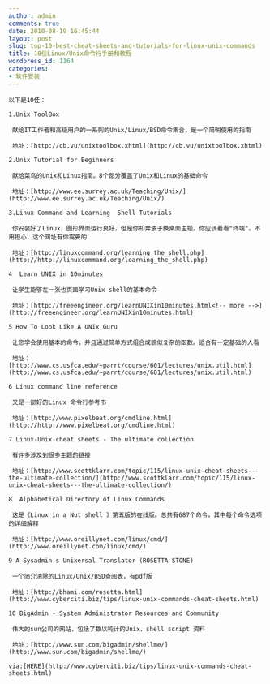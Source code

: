 ```yaml
---
author: admin
comments: true
date: 2010-08-19 16:45:44
layout: post
slug: top-10-best-cheat-sheets-and-tutorials-for-linux-unix-commands
title: 10佳Linux/Unix命令行手册和教程
wordpress_id: 1164
categories:
- 软件安装
---
```


	以下是10佳：

	1.Unix ToolBox 

	 献给IT工作者和高级用户的一系列的Unix/Linux/BSD命令集合，是一个简明使用的指南

	 地址：[http://cb.vu/unixtoolbox.xhtml](http://cb.vu/unixtoolbox.xhtml)

	2.Unix Tutorial for Beginners 

	 献给菜鸟的Unix和Linux指南。8个部分覆盖了Unix和Linux的基础命令

	 地址：[http://www.ee.surrey.ac.uk/Teaching/Unix/](http://www.ee.surrey.ac.uk/Teaching/Unix/)

	3.Linux Command and Learning  Shell Tutorials

	 你安装好了Linux，图形界面运行良好，但是你却奔波于换桌面主题。你应该看看"终端"。不用担心，这个网址有你需要的

	 地址：[http://linuxcommand.org/learning_the_shell.php](http://http://linuxcommand.org/learning_the_shell.php)

	4  Learn UNIX in 10minutes

	 让学生能够在一张也页面学习Unix shell的基本命令

	 地址：[http://freeengineer.org/learnUNIXin10minutes.html<!-- more -->](http://freeengineer.org/learnUNIXin10minutes.html)

	5 How To Look Like A UNIx Guru

	 让您学会使用基本的命令，并且通过简单方式组合成貌似复杂的函数。适合有一定基础的人看

	 地址：[http://www.cs.usfca.edu/~parrt/course/601/lectures/unix.util.html](http://www.cs.usfca.edu/~parrt/course/601/lectures/unix.util.html)

	6 Linux command line reference

	 又是一部好的Linux 命令行参考书

	 地址：[http://www.pixelbeat.org/cmdline.html](http://http://www.pixelbeat.org/cmdline.html)

	7 Linux-Unix cheat sheets - The ultimate collection

	 有许多涉及到很多主题的链接

	 地址：[http://www.scottklarr.com/topic/115/linux-unix-cheat-sheets---the-ultimate-collection/](http://www.scottklarr.com/topic/115/linux-unix-cheat-sheets---the-ultimate-collection/)

	8  Alphabetical Directory of Linux Commands

	 这是《Linux in a Nut shell 》第五版的在线版。总共有687个命令，其中每个命令选项的详细解释

	 地址：[http://www.oreillynet.com/linux/cmd/](http://www.oreillynet.com/linux/cmd/)

	9 A Sysadmin's Unixersal Translator (ROSETTA STONE)

	 一个简介清除的Linux/Unix/BSD查阅表，有pdf版

	 地址：[http://bhami.com/rosetta.html](http://www.cyberciti.biz/tips/linux-unix-commands-cheat-sheets.html)

	10 BigAdmin - System Administrator Resources and Community

	 伟大的sun公司的网站，包括了数以吨计的Unix，shell script 资料

	 地址：[http://www.sun.com/bigadmin/shellme/](http://www.sun.com/bigadmin/shellme/)

	via:[HERE](http://www.cyberciti.biz/tips/linux-unix-commands-cheat-sheets.html)

